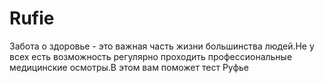# Rufie
Забота о здоровье - это важная часть жизни большинства людей.Не у всех есть возможность регулярно проходить профессиональные медицинские осмотры.В этом вам поможет тест Руфье
